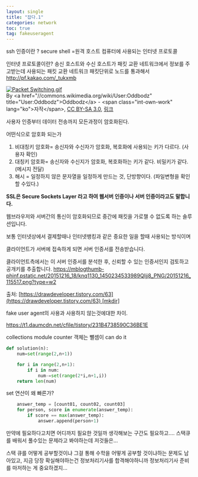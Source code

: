 ```yaml
---
layout: single
title: "잡다.1"
categories: network
toc: true
tag: fakeuseragent
---
```



ssh 인증이란 ? 
secure shell  =원격 호스트 컴퓨터에 사용되는 인터넷 프로토콜

인터넷 프로토콜이란?
송신 호스트와 수신 호스트가 패킷 교환 네트워크에서 정보를 주고받는데 사용되는 패킷 교환 네트워크
패킷단위로 노드를 통과해서 http://pf.kakao.com/_tukxmb

<p><a href="https://commons.wikimedia.org/wiki/File:Packet_Switching.gif#/media/파일:Packet_Switching.gif"><img src="https://upload.wikimedia.org/wikipedia/commons/f/f6/Packet_Switching.gif" alt="Packet Switching.gif"></a><br>By &lt;a href="//commons.wikimedia.org/wiki/User:Oddbodz" title="User:Oddbodz"&gt;Oddbodz&lt;/a&gt; - &lt;span class="int-own-work" lang="ko"&gt;자작&lt;/span&gt;, <a href="https://creativecommons.org/licenses/by-sa/3.0" title="Creative Commons Attribution-Share Alike 3.0">CC BY-SA 3.0</a>, <a href="https://commons.wikimedia.org/w/index.php?curid=29033823">링크</a></p>
사용자 인증부터 데이터 전송까지 모든과정이 암호화된다.

어떤식으로 암호화 되는가

1. 비대칭키 암호화= 송신자와 수신자가 암호화, 복호화에 사용되는 키가 다르다. (사용자 확인)
2. 대칭키 암호화= 송신자와 수신지가 암호화, 복호화하는 키가 같다.   비밀키가 같다.  (메시지 전달)
3. 해시 = 일정하지 않은 문자열을 일정하게 만드는 것, 단방향이다. (파일변형을 확인할 수있다.)


**SSL은 Secure Sockets Layer 라고 하여 웹서버 인증이나 서버 인증이라고도 말합니다.**

웹브라우저와 서버간의 통신이 암호화되므로 중간에 패킷을 가로챌 수 없도록 하는 솔루션입니다.

보통 인터넷상에서 결제할때나 인터넷뱅킹과 같은 중요한 일을 할때 사용되는 방식이며

클라이언트가 서버에 접속하게 되면 서버 인증서를 전송받습니다.

클라이언트측에서는 이 서버 인증서를 분석한 후, 신뢰할 수 있는 인증서인지 검토하고 공개키를 추출합니다.
https://mblogthumb-phinf.pstatic.net/20151216_18/knq1130_1450234533989QIjj8_PNG/20151216_115517.png?type=w2
  
  
출처: [https://drawdeveloper.tistory.com/63](https://drawdeveloper.tistory.com/63) [mkdir]

fake user agent의 사용과 사용하지 않는것에대한 차이.

https://t1.daumcdn.net/cfile/tistory/231B4738590C36BE1E

collections module
counter 객체는  뺄셈이  can do it 
```python
def solution(n):
    num=set(range(2,n+1))

    for i in range(2,n+1):
        if i in num:
            num-=set(range(2*i,n+1,i))
    return len(num)

```

set 연산이 왜 빠른가?
```python
    answer_temp = [count01, count02, count03] 
    for person, score in enumerate(answer_temp):
        if score == max(answer_temp): 
            answer.append(person+1)
```



만약에 필요하다고치면 어디까지 필요한 것일까 생각해보는 구간도 필요하고....
스택큐를 배워서 풀수있는 문제라고 봐야하는데 저것들은...

스택 큐를 어떻게 공부할것이냐 그걸 통해 수학을 어떻게 공부할 것이냐하는 문제도 남아있고,
지금 당장 확실해야하는건 정보처리기사를 합격해야하니까 정보처리기사 준비를 마저하는 게 중요하겠지...
